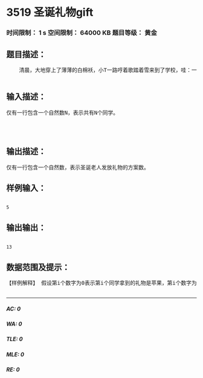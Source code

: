 # 3519 圣诞礼物gift   
### 时间限制： 1 s     空间限制： 64000 KB     题目等级： 黄金  
## 题目描述：  

<pre>
    清晨，大地穿上了薄薄的白棉袄，小T一路哼着歌踏着雪来到了学校，哇：一棵五彩缤纷的圣诞树顿时映入眼帘！树上彩带迎风飘扬，校园里人流如潮，同学们一个个伸长了手在喊：“我要，我要！”咦？他们在干什么？小T奋力挤了进去，发现是一位穿着节日盛装的圣诞老人被大家围在中间，只见圣诞老人戴着可爱的红帽子，背着一个鼓鼓囊囊的大礼包正准备发礼物呢！小T见圣诞老人都快被大家挤得喘不过气来了，就立刻上前维持秩序，他将现场的同学排成一排等待圣诞老人发放礼物。圣诞老人的礼物有两种，一种是苹果，另一种是磁铁。由于磁铁之间有磁力，两个相邻的同学如果拿到的都是磁铁，他们就会被吸在一起而无法分开，苹果则不存在这个问题。圣诞老人想给这一排N个同学每人发一件礼物，同时又要避免相邻两个同学都拿到磁铁的情况，请问他有多少种发放礼物的方案？ 你可以认为圣诞老人的大礼包中有足够多的苹果和足够多的磁铁，不会发生某种礼物发到后来不够用的情况。  

</pre>
  
  
## 输入描述：  

<pre>
仅有一行包含一个自然数N，表示共有N个同学。  
  
  

</pre>
  
  
## 输出描述：  

<pre>
仅有一行包含一个自然数，表示圣诞老人发放礼物的方案数。
</pre>
  
  
## 样例输入：  

<pre><code>
5
</code></pre>
  
  
## 输出输出：  

<pre><code>
13
</code></pre>
  
  
## 数据范围及提示：  

<pre>
【样例解释】 假设第i个数字为0表示第i个同学拿到的礼物是苹果，第i个数字为1表示第i个同学拿到的礼物是磁铁，则满足条件的全部方案如下所示： 00000 00001 00010 00100 00101 01000 01001 01010 10000 10001 10010 10100 10101  【数据范围】 80%的数据满足：N≤20 100%的数据满足：N≤40   

</pre>
  
  
***  

##### AC: 0  
##### WA: 0  
##### TLE: 0  
##### MLE: 0  
##### RE: 0  
